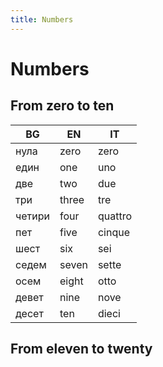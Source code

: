 ```yaml
---
title: Numbers
---
```


# Numbers

## From zero to ten

| BG       | EN       | IT       |
| -------- | -------- | -------- |
| нула     | zero     | zero     |
| един     | one      | uno      |
| две      | two      | due      |
| три      | three    | tre      |
| четири   | four     | quattro  |
| пет      | five     | cinque   |
| шест     | six      | sei      |
| седем    | seven    | sette    |
| осем     | eight    | otto     |
| девет    | nine     | nove     |
| десет    | ten      | dieci    |

## From eleven to twenty

